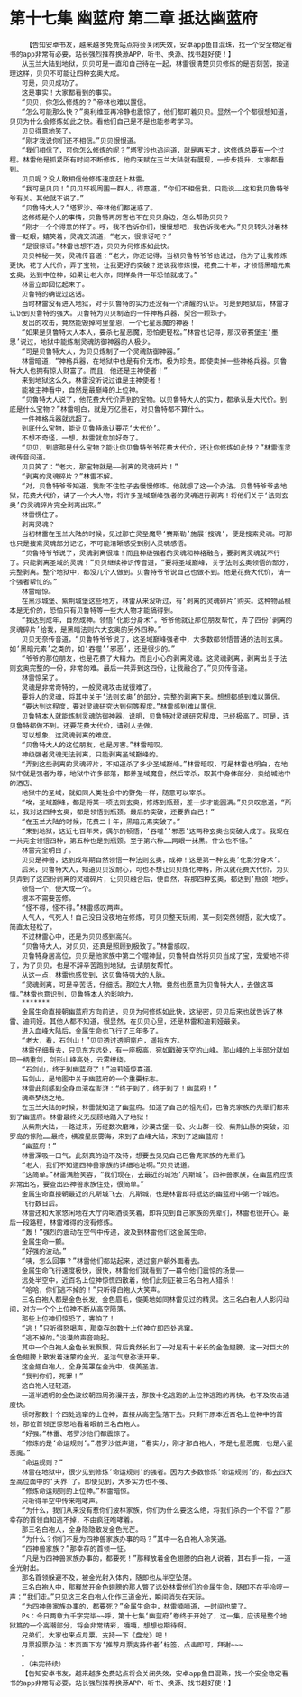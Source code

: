 # 第十七集 幽蓝府 第二章 抵达幽蓝府
        【告知安卓书友，越来越多免费站点将会关闭失效，安卓app鱼目混珠，找一个安全稳定看书的app非常有必要，站长强烈推荐换源APP，听书、换源、找书超好使！】
       从玉兰大陆到地狱，贝贝可是一直和自己待在一起，林雷很清楚贝贝修炼的是否刻苦，按道理这样，贝贝不可能让四种玄奥大成。
       可是，贝贝成功了。
       这是事实！大家都看到的事实。
       “贝贝，你怎么修炼的？”帝林也难以置信。
       “怎么可能那么快？”奥利维亚再冷静也震惊了，他们都盯着贝贝。显然一个个都很想知道，贝贝为什么会修炼如此之快。看他们自己是不是也能参考学习。
       贝贝得意地笑了。
       “刚才我说你们还不相信。”贝贝恨恨道。
       “我们相信了，可你怎么修炼的呢？”塔罗沙也追问道，就是再天才，这修炼总要有一个过程。林雷他是抓紧所有时间不断修炼，他的天赋在玉兰大陆就有展现，一步步提升，大家都看到。
       贝贝呢？没人敢相信他修炼速度赶上林雷。
       “我可是贝贝！”贝贝环视周围一群人，得意道，“你们不相信我，只能说……这和我贝鲁特爷爷有关。其他就不说了。”
       “贝鲁特大人？”塔罗沙、帝林他们都迷惑了。
       这修炼是个人的事情，贝鲁特再厉害也不在贝贝身边，怎么帮助贝贝？
       “刚才一个个得意的样子。哼，我不告诉你们，慢慢想吧，我告诉我老大。”贝贝转头对着林雷一眨眼，嬉笑着，灵魂交流道，“老大，很惊讶吧？”
       “是很惊讶。”林雷也想不透，贝贝为何修炼如此快。
       贝贝神秘一笑，灵魂传音道：“老大，你还记得，当初贝鲁特爷爷他说过，他为了让我修炼更快，花了大代价，弄了宝物，让我更好的突破？还说我修炼慢，花费二十年，才领悟黑暗元素玄奥，达到中位神，如果让老大你，同样条件一年恐怕就成了。”
       林雷立即回忆起来了。
       贝鲁特的确说过这话。
       当时林雷没有进入地狱，对于贝鲁特的实力还没有一个清醒的认识。可是到地狱后，林雷才认识到贝鲁特的强大。贝鲁特为贝贝制造的一件神格兵器，契合一颗珠子。
       发出的攻击，竟然能毁掉阿里奎恩，一个七星恶魔的神器！
       “如果是贝鲁特大人本人，要杀七星恶魔，恐怕更轻松。”林雷也记得，那汉帝赛堡主‘墨思’说过，地狱中能炼制灵魂防御神器的人极少。
       “可是贝鲁特大人，为贝贝炼制了一个灵魂防御神器。”
       林雷暗道，“神格兵器，在地狱中也是有价无市，极为珍贵。即使卖掉一些神格兵器。贝鲁特大人也拥有惊人财富了。而且，他还是主神使者！”
       来到地狱这么久，林雷没听说过谁是主神使者！
       能被主神看中，自然是最巅峰的上位神。
       “贝鲁特大人说了，他花费大代价弄到的宝物。以贝鲁特大人的实力，都承认是大代价。到底是什么宝物？”林雷明白，就是万亿墨石，对贝鲁特都不算什么。
       一件神格兵器就远超了。
       到底什么宝物，能让贝鲁特承认要花‘大代价’。
       不想不奇怪，一想，林雷就愈加好奇了。
       “贝贝，到底那是什么宝物？能让你贝鲁特爷爷花费大代价，还让你修炼如此快？”林雷连灵魂传音问道。
       贝贝笑了：“老大，那宝物就是——剥离的灵魂碎片！”
       “剥离的灵魂碎片？”林雷不解。
       “对，贝鲁特爷爷知道，我耐不住性子去慢慢修炼。他就想了这一个办法。贝鲁特爷爷去地狱，花费大代价，请了一个大人物，将许多圣域巅峰强者的灵魂进行剥离！将他们关于‘法则玄奥’的灵魂碎片完全剥离出来。”
       林雷愣住了。
       剥离灵魂？
       当初林雷在玉兰大陆的时候，见过那亡灵圣魔导‘赛斯勒’施展‘搜魂’，便是搜索灵魂。可那也只是搜索灵魂部分记忆，不可能清晰感受到别人灵魂感悟。
       “贝鲁特爷爷说了，灵魂剥离很难！而且神级强者的灵魂和神格融合，要剥离灵魂就不行了。只能剥离圣域的灵魂！”贝贝继续神识传音道，“要将圣域巅峰，关于法则玄奥领悟的部分，完整剥离。整个地狱中，都没几个人做到。贝鲁特爷爷说自己也做不到。他是花费大代价，请一个强者帮忙的。”
       林雷暗惊。
       在黑沙城堡、紫荆城堡这些地方，林雷从来没听过，有‘剥离的灵魂碎片’购买。这种物品根本是无价的，恐怕只有贝鲁特等一些大人物才能搞得到。
       “我达到成年，自然成神。领悟‘化影分身术’。爷爷他就让那位朋友帮忙，弄了四份‘剥离的灵魂碎片’给我，是黑暗法则六大玄奥的另外四种。”
       贝贝无奈传音道，“贝鲁特爷爷说了，这圣域巅峰强者中，大多数都领悟普通的法则玄奥。如‘黑暗元素’之类的，如‘吞噬’‘邪恶’，还是很少的。”
       “爷爷的那位朋友，也是花费了大精力。而且小心的剥离灵魂。这灵魂剥离，剥离出关于法则玄奥完整的一份，非常的难。最后一共弄到这四份，让我融合了。”贝贝传音道。
       林雷惊呆了。
       灵魂是非常奇特的，一般灵魂攻击就很难了。
       要将人的灵魂，将其中关于‘法则玄奥’的部分，完整的剥离下来。想想都感到难以置信。
       “要达到这程度，要对灵魂研究达到何等程度。”林雷感到难以置信。
       贝鲁特本人就能炼制灵魂防御神器，说明，贝鲁特对灵魂研究程度，已经极高了。可是，连贝鲁特都做不到。还要花费大代价，请别人去做。
       可以想象，这灵魂剥离的难度。
       “贝鲁特大人的这位朋友，也是厉害。”林雷暗叹。
       神级强者灵魂无法剥离，只能剥离圣域巅峰的。
       “弄到这些剥离的灵魂碎片，不知道杀了多少圣域巅峰。”林雷暗叹，可是林雷也明白，在地狱中就是强者为尊，地狱中许多部落，都养圣域魔兽，然后宰杀，取其中身体部分，卖给城池中的酒店。
       地狱中的圣域，就如同人类社会中的野兔一样，随意可以宰杀。
       “唉，圣域巅峰，都是将某一项法则玄奥，修炼到瓶颈，差一步才能圆满。”贝贝叹息道，“所以，我对这四种玄奥，都是领悟到瓶颈。最后的突破，还要靠自己！”
       “在玉兰大陆的时候，花费二十年，黑暗元素突破了。”
       “来到地狱，这近七百年来，偶尔的顿悟，‘吞噬’‘邪恶’这两种玄奥也突破大成了。我现在一共完全领悟四种，第五种也是到瓶颈。至于第六种……两眼一抹黑。什么也不懂。”
       林雷完全明白了。
       贝贝是神兽，达到成年期自然领悟一种法则玄奥，成神！这是第一种玄奥‘化影分身术’。
       后来，贝鲁特大人，知道贝贝没耐心，可也不想让贝贝炼化神格，所以就花费大代价，为贝贝弄到了这四份剥离的灵魂碎片，让贝贝融合后，便自然，将那四种玄奥，都达到‘瓶颈’地步。
       顿悟一个，便大成一个。
       根本不需要苦修。
       “怪不得，怪不得。”林雷感叹两声。
       人气人，气死人！自己没日没夜地在修炼，可贝贝整天玩闹，某一刻突然领悟，就大成了。简直太轻松了。
       不过林雷心中，还是为贝贝感到高兴。
       “贝鲁特大人，对贝贝，还真是照顾到极致了。”林雷感叹。
       贝鲁特身居高位，贝贝是他家族中第二个噬神鼠，贝鲁特自然将贝贝当成了宝，宠爱地不得了，为了贝贝，也是不辞辛苦跑到地狱，去请朋友帮忙。
       从这一点，林雷也感觉到，这贝鲁特强大的人脉。
       “灵魂剥离，可是辛苦活，仔细活。那位大人物，竟然也愿意为贝鲁特大人，去做这事情。”林雷也意识到，贝鲁特本人的影响力。
       *******
       金属生命直接朝幽蓝府方向前进，贝贝为何修炼如此快，这秘密，贝贝后来也就告诉了林雷、迪莉娅。其他人都不知道，很显然，在贝贝心里，还是林雷和迪莉娅最亲。
       进入血峰大陆后，金属生命也飞行了三年多了。
       “老大，看，石剑山！”贝贝透过透明窗户，遥指东方。
       林雷仔细看去，只见东方远处，有一座极高，宛如戳破天空的山峰。那山峰的上半部分就如同一柄重剑，剑形山峰高处，云雾缭绕。
       “石剑山，终于到幽蓝府了！”迪莉娅惊喜道。
       石剑山，是地图中关于幽蓝府的一个重要标志。
       林雷此刻感到全身血液在澎湃：“终于到了，终于到了！幽蓝府！”
       魂牵梦绕之地。
       在玉兰大陆的时候，林雷就知道了幽蓝府。知道了自己的祖先们，巴鲁克家族的先辈们都来到了幽蓝府。林雷最终义无反顾地踏入了地狱！
       从紫荆大陆，一路过来，历经数次磨难，沙漠古堡一役、火山群一役、紫荆山脉的突破，汨罗岛的惊险……最终，横渡星辰雾海，来到了血峰大陆，来到了这幽蓝府！
       “幽蓝府！”
       林雷深吸一口气，此刻真的迫不及待，想要去见见自己巴鲁克家族的先辈们。
       “老大，我们不知道四神兽家族的详细地址啊。”贝贝说道。
       “这简单。”林雷满脸笑容，“我们现在，去最近的城池‘凡斯城’。四神兽家族，在幽蓝府应该非常出名，要查出四神兽家族住处，很简单。”
       金属生命直接朝最近的凡斯城飞去，凡斯城，也是林雷即将抵达的幽蓝府中第一个城池。
       飞行数日后。
       林雷还和大家悠闲地在大厅内喝酒谈笑着，即将见到自己家族的先辈们，林雷也很开心。最后一段路程，林雷难得的没有修炼。
       “轰！”强烈的震动在空气中传递，波及到林雷他们这金属生命。
       金属生命一颤。
       “好强的波动。”
       “咦，怎么回事？”林雷他们都站起来，透过窗户朝外面看去。
       金属生命飞行速度极快，很快，林雷他们就看到了一幕令他们震惊的场景——
       远处半空中，近百名上位神惊慌四散着，他们此刻正被三名白袍人猎杀！
       “哈哈，你们逃不掉的！”只听得白袍人大笑声。
       三名白袍人都是金色长发、金色眉毛，俊美地如同林雷见过的精灵。这三名白袍人人影闪动间，对方一个个上位神不断从高空陨落。
       那些上位神们惊恐了，害怕了！
       “逃！”只听得怒喝声，那幸存的数十上位神立即四处逃窜。
       “逃不掉的。”淡漠的声音响起。
       其中一个白袍人金色长发飘飘，背后竟然长出了一对足有十米长的金色翅膀，这一对巨大的金色翅膀上散发着迷蒙的金光，圣洁气息弥漫开来。
       这金翅白袍人，全身笼罩在金光中，俊美圣洁。
       “我判你们，死罪！”
       这白袍人轻轻道。
       一道半透明的金色波纹朝四周弥漫开去，那数十名逃跑的上位神逃跑的再快，也不及攻击速度快。
       顿时那数十个四处逃窜的上位神，直接从高空坠落下去。只剩下原本近百名上位神中的首领，那位首领正惊怒地看着眼前三名白袍人。
       “好强。”林雷、塔罗沙他们都震惊了。
       “修炼的是‘命运规则’。”塔罗沙低声道，“看实力，刚才那白袍人，不是七星恶魔，也是六星恶魔。”
       “命运规则？”
       林雷在地狱中，很少见到修炼‘命运规则’的强者。因为大多数修炼‘命运规则’的，都去四大至高位面中的‘天界’了。即使见到，大多实力也不强、
       “修炼命运规则的上位神。”林雷暗惊。
       只听得半空中传来咆哮声。
       “为什么，我们从来没有惹你们波林家族，你们为什么要这么绝，将我们杀的一个不留？”那幸存的首领自知逃不掉，不由疯狂咆哮着。
       那三名白袍人，全身隐隐散发金色光芒。
       “为什么？你们不是为四神兽家族办事的吗？”其中一名白袍人冷笑道。
       “四神兽家族？”那幸存的首领一怔。
       “凡是为四神兽家族办事的，都要死！”那释放着金色翅膀的白袍人说着，其右手一指，一道金光射出。
       那名首领躲避不及，被金光射入体内，随即也从半空坠落。
       三名白袍人中，那释放开金色翅膀的那人瞥了远处林雷他们的金属生命，随即不在乎冷哼一声：“我们走。”只见这三名白袍人化作三道金光，瞬间消失在天际。
       “为四神兽家族办事的，都要死？”金属生命中，林雷喃喃道，一时间也蒙了。
       Ps：今日两章九千字完毕~~呼，第十七集‘幽蓝府’卷终于开始了，这一集，应该是整个地狱篇的一个高潮部分，将会非常精彩，嘎嘎，想想也期待啊。
       兄弟们，大家也来点月票，支持一下《盘龙》吧！
       月票投票办法：本页面下方‘推荐月票支持作者’标签，点击即可，拜谢~~~
       。
       。（未完待续）
       【告知安卓书友，越来越多免费站点将会关闭失效，安卓app鱼目混珠，找一个安全稳定看书的app非常有必要，站长强烈推荐换源APP，听书、换源、找书超好使！】